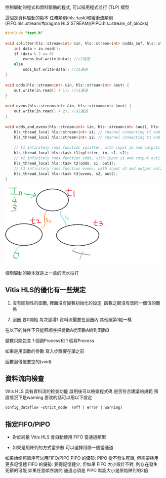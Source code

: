 控制驅動的程式和資料驅動的程式, 可以採用程式並行 (TLP) 模型


這個是資料驅動的範本
任務類別(hls::task)和緩衝流類別(FIFO:hls::stream/#pragma HLS STREAM)(PIPO:hls::stream_of_blocks)
```c++
#include "test.h"

void splitter(hls::stream<int> &in, hls::stream<int> &odds_buf, hls::stream<int> &evens_buf) {
    int data = in.read();
    if (data % 2 == 0)
        evens_buf.write(data); //s2通道
    else
        odds_buf.write(data); //s1通道
}

void odds(hls::stream<int> &in, hls::stream<int> &out) {
    out.write(in.read() + 1); //s1通道
}

void evens(hls::stream<int> &in, hls::stream<int> &out) {
    out.write(in.read() + 2); //s2通道
}

void odds_and_evens(hls::stream<int> &in, hls::stream<int> &out1, hls::stream<int> &out2) {
    hls_thread_local hls::stream<int> s1; // channel connecting t1 and t2
    hls_thread_local hls::stream<int> s2; // channel connecting t1 and t3

    // t1 infinitely runs function splitter, with input in and outputs s1 and s2
    hls_thread_local hls::task t1(splitter, in, s1, s2);
    // t2 infinitely runs function odds, with input s1 and output out1
    hls_thread_local hls::task t2(odds, s1, out1);
    // t3 infinitely runs function evens, with input s2 and output out2
    hls_thread_local hls::task t3(evens, s2, out2);
}
```
![TLP的資料驅動](/img/TLP的資料驅動.png "TLP的資料驅動")

控制驅動的範本就是上一章的流水拍打

## Vitis HLS的優化有一些規定

1. 沒有關聯性的函數, 裡面沒有變數初始化的設定, 函數之間沒有改同一個值的關係

2. 迴圈 要0開始 每次遞增1 資料流需要在迴圈內 其他跟第1點一樣

在以下的條件下只能照順序把變數A從函數A給到函數B

變數只能包含 1 個讀Process和 1 個寫Process

如果是用函數的參數 寫入步驟要在讀之前

函數迴傳值要空的(void)

## 資料流向檢查

Vitis HLS 具有資料流的检查功能 啟用後可以檢查程式碼 是否符合建議的規範
預設情況下是warning 要改的話可以用以下設定

```txt
config_dataflow -strict_mode  (off | error | warning)
```

## 指定FIFO/PIPO

- 對於純量 Vitis HLS 會自動使用 FIFO 當通道類型

- 如果是用陣列的方式當參數 可以選擇用哪一個當通道

如果始终照顺序可以用FIFO/PIPO
PIPO 的優勢: PIPO 從不發生死鎖, 但需要耗用更多記憶體
FIFO 的優勢: 要得記憶體少, 但如果 FIFO 大小設計不對, 則存在發生死鎖的可能
如果任意順序訪問 通道必須是 PIPO 默認大小是原始陣列的2倍

